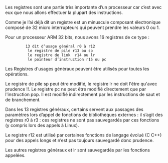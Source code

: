 Les registres sont une partie très importante d’un processeur car c’est avec eux que nous allons effectuer la plupart des instructions.

Comme je l’ai déjà dit un registre est un minuscule composant électronique composé de 32 micro interrupteurs qui peuvent prendre les valeurs 0 ou 1.

Pour un processeur ARM 32 bits, nous avons 16 registres de ce type : 

```
         13 dit d’usage général r0 à r12
          le registre de pile r13 ou sp
          le registre de link  r14 ou lr
          le pointeur d’instruction r15 ou pc
 ```
Les Registres d'usages généraux peuvent être utilisés pour toutes les opérations.

Le registre de pile sp peut être modifié, le registre lr ne doit l'être qu'avec prudence !!. Le registre pc ne peut être modifié directement que par l'instruction pop. Il est modifié indirectement par les instructions de saut et de branchement.

Dans les 13 registres généraux, certains servent aux passages des paramètres lors d’appel de fonctions de bibliothèques externes : il s’agit des registres r0 à r3 : ces registres ne sont pas sauvegardés par ces fonctions (y compris lors des appels à Linux).

Le registre r12 est utilisé par certaines fonctions de langage évolué (C C++) pour des appels longs et n’est pas toujours sauvegardé donc prudence.

Les autres registres généraux et lr sont sauvegardés par les fonctions appelées.
